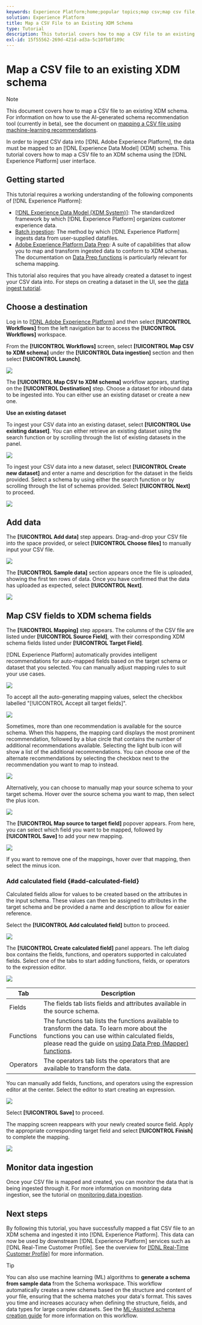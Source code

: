 ```yaml
---
keywords: Experience Platform;home;popular topics;map csv;map csv file;map csv file to xdm;map csv to xdm;ui guide;
solution: Experience Platform
title: Map a CSV File to an Existing XDM Schema
type: Tutorial
description: This tutorial covers how to map a CSV file to an existing XDM schema using the Adobe Experience Platform user interface.
exl-id: 15f55562-269d-421d-ad3a-5c10fb8f109c
---
```

# Map a CSV file to an existing XDM schema

>[!NOTE]
>
>This document covers how to map a CSV file to an existing XDM schema. For information on how to use the AI-generated schema recommendation tool (currently in beta), see the document on [mapping a CSV file using machine-learning recommendations](./recommendations.md).

In order to ingest CSV data into [!DNL Adobe Experience Platform], the data must be mapped to an [!DNL Experience Data Model] (XDM) schema. This tutorial covers how to map a CSV file to an XDM schema using the [!DNL Experience Platform] user interface.

## Getting started

This tutorial requires a working understanding of the following components of [!DNL Experience Platform]:

- [[!DNL Experience Data Model (XDM System)]](../../../xdm/home.md): The standardized framework by which [!DNL Experience Platform] organizes customer experience data.
- [Batch ingestion](../../batch-ingestion/overview.md): The method by which [!DNL Experience Platform] ingests data from user-supplied datafiles.
- [Adobe Experience Platform Data Prep](../../batch-ingestion/overview.md): A suite of capabilities that allow you to map and transform ingested data to conform to XDM schemas. The documentation on [Data Prep functions](../../../data-prep/functions.md) is particularly relevant for schema mapping.

This tutorial also requires that you have already created a dataset to ingest your CSV data into. For steps on creating a dataset in the UI, see the [data ingest tutorial](../ingest-batch-data.md).

## Choose a destination

Log in to [[!DNL Adobe Experience Platform]](https://platform.adobe.com) and then select **[!UICONTROL Workflows]** from the left navigation bar to access the **[!UICONTROL Workflows]** workspace.

From the **[!UICONTROL Workflows]** screen, select **[!UICONTROL Map CSV to XDM schema]** under the **[!UICONTROL Data ingestion]** section and then select **[!UICONTROL Launch]**.

![](../../images/tutorials/map-a-csv-file/workflows.png)

The **[!UICONTROL Map CSV to XDM schema]** workflow appears, starting on the **[!UICONTROL Destination]** step. Choose a dataset for inbound data to be ingested into. You can either use an existing dataset or create a new one.

**Use an existing dataset**

To ingest your CSV data into an existing dataset, select **[!UICONTROL Use existing dataset]**. You can either retrieve an existing dataset using the search function or by scrolling through the list of existing datasets in the panel.

![](../../images/tutorials/map-a-csv-file/use-existing-dataset.png)

To ingest your CSV data into a new dataset, select **[!UICONTROL Create new dataset]** and enter a name and description for the dataset in the fields provided. Select a schema by using either the search function or by scrolling through the list of schemas provided. Select **[!UICONTROL Next]** to proceed.

![](../../images/tutorials/map-a-csv-file/create-new-dataset.png)

## Add data

The **[!UICONTROL Add data]** step appears. Drag-and-drop your CSV file into the space provided, or select **[!UICONTROL Choose files]** to manually input your CSV file.

![](../../images/tutorials/map-a-csv-file/add-data.png)

The **[!UICONTROL Sample data]** section appears once the file is uploaded, showing the first ten rows of data. Once you have confirmed that the data has uploaded as expected, select **[!UICONTROL Next]**.

![](../../images/tutorials/map-a-csv-file/sample-data.png)

## Map CSV fields to XDM schema fields

The **[!UICONTROL Mapping]** step appears. The columns of the CSV file are listed under **[!UICONTROL Source Field]**, with their corresponding XDM schema fields listed under **[!UICONTROL Target Field]**. 

[!DNL Experience Platform] automatically provides intelligent recommendations for auto-mapped fields based on the target schema or dataset that you selected. You can manually adjust mapping rules to suit your use cases.

![](../../images/tutorials/map-a-csv-file/mapping-with-suggestions.png)

To accept all the auto-generating mapping values, select the checkbox labelled "[!UICONTROL Accept all target fields]".

![](../../images/tutorials/map-a-csv-file/filled-mapping-with-suggestions.png)

Sometimes, more than one recommendation is available for the source schema. When this happens, the mapping card displays the most prominent recommendation, followed by a blue circle that contains the number of additional recommendations available. Selecting the light bulb icon will show a list of the additional recommendations. You can choose one of the alternate recommendations by selecting the checkbox next to the recommendation you want to map to instead.

![](../../images/tutorials/map-a-csv-file/multiple-recommendations.png)

Alternatively, you can choose to manually map your source schema to your target schema. Hover over the source schema you want to map, then select the plus icon. 

![](../../images/tutorials/map-a-csv-file/mapping-with-suggestions-and-buttons.png)

The **[!UICONTROL Map source to target field]** popover appears. From here, you can select which field you want to be mapped, followed by **[!UICONTROL Save]** to add your new mapping.

![](../../images/tutorials/map-a-csv-file/manual-mapping.png)

If you want to remove one of the mappings, hover over that mapping, then select the minus icon.

### Add calculated field {#add-calculated-field}

Calculated fields allow for values to be created based on the attributes in the input schema. These values can then be assigned to attributes in the target schema and be provided a name and description to allow for easier reference.

Select the **[!UICONTROL Add calculated field]** button to proceed.

![](../../images/tutorials/map-a-csv-file/add-calculated-field.png)

The **[!UICONTROL Create calculated field]** panel appears. The left dialog box contains the fields, functions, and operators supported in calculated fields. Select one of the tabs to start adding functions, fields, or operators to the expression editor.

![](../../images/tutorials/map-a-csv-file/create-calculated-fields.png)

| Tab | Description |
| --------- | ----------- |
| Fields | The fields tab lists fields and attributes available in the source schema. |
| Functions | The functions tab lists the functions available to transform the data. To learn more about the functions you can use within calculated fields, please read the guide on [using Data Prep (Mapper) functions](../../../data-prep/functions.md). |
| Operators | The operators tab lists the operators that are available to transform the data. |

You can manually add fields, functions, and operators using the expression editor at the center. Select the editor to start creating an expression.

![](../../images/tutorials/map-a-csv-file/create-calculated-field.png)

Select **[!UICONTROL Save]** to proceed.

The mapping screen reappears with your newly created source field. Apply the appropriate corresponding target field and select **[!UICONTROL Finish]** to complete the mapping.

![](../../images/tutorials/map-a-csv-file/new-calculated-field.png)

## Monitor data ingestion

Once your CSV file is mapped and created, you can monitor the data that is being ingested through it. For more information on monitoring data ingestion, see the tutorial on [monitoring data ingestion](../../../ingestion/quality/monitor-data-ingestion.md).

## Next steps

By following this tutorial, you have successfully mapped a flat CSV file to an XDM schema and ingested it into [!DNL Experience Platform]. This data can now be used by downstream [!DNL Experience Platform] services such as [!DNL Real-Time Customer Profile]. See the overview for [[!DNL Real-Time Customer Profile]](../../../profile/home.md) for more information.

>[!TIP]
>
>You can also use machine learning (ML) algorithms to **generate a schema from sample data** from the Schema workspace. This workflow automatically creates a new schema based on the structure and content of your file, ensuring that the schema matches your data's format. This saves you time and increases accuracy when defining the structure, fields, and data types for large complex datasets. See the [ML-Assisted schema creation guide](../../../xdm/ui/ml-assisted-schema-creation.md) for more information on this workflow.
